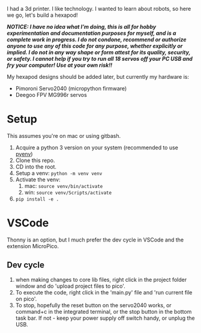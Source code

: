 I had a 3d printer. I like technology. I wanted to learn about robots, so here we go, let's build a hexapod!

**_NOTICE: I have no idea what I’m doing, this is all for hobby experimentation and documentation purposes for myself, and is a complete work in progress. I do not condone, recommend or authorize anyone to use any of this code for any purpose, whether explicitly or implied. I do not in any way shape or form attest for its quality, security, or safety. I cannot help if you try to run all 18 servos off your PC USB and fry your computer! Use at your own risk!!_**

My hexapod designs should be added later, but currently my hardware is:

- Pimoroni Servo2040 (micropython firmware)
- Deegoo FPV MG996r servos

# Setup

This assumes you're on mac or using gitbash.

1. Acquire a python 3 version on your system (recommended to use [pyenv](https://github.com/pyenv/pyenv))
2. Clone this repo.
3. CD into the root.
4. Setup a venv: `python -m venv venv`
5. Activate the venv:
   1. mac: `source venv/bin/activate`
   2. win: `source venv/Scripts/activate`
6. `pip install -e .`

# VSCode

Thonny is an option, but I much prefer the dev cycle in VSCode and the extension MicroPico.

## Dev cycle

1. when making changes to core lib files, right click in the project folder window and do 'upload project files to pico'.
2. To execute the code, right click in the 'main.py' file and 'run current file on pico'.
3. To stop, hopefully the reset button on the servo2040 works, or command+c in the integrated terminal, or the stop button in the bottom task bar. If not - keep your power supply off switch handy, or unplug the USB.
